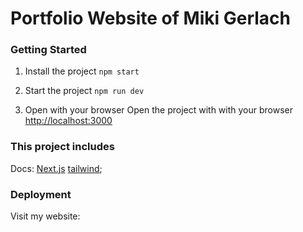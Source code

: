# Portfolio Website of Miki Gerlach

### Getting Started
1. Install the project 
`npm start`

2. Start the project
`npm run dev`

3. Open with your browser
Open the project with with your browser [http://localhost:3000](http://localhost:3000)

### This project includes
Docs:
[Next.js](https://nextjs.org/)
[tailwind](https://tailwindcss.com/);

### Deployment
Visit my website: 
